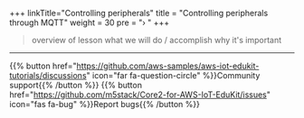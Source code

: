 +++
linkTitle="Controlling peripherals"
title = "Controlling peripherals through MQTT"
weight = 30
pre = "› "
+++


> overview of lesson
>  what we will do / accomplish
> why it's important


---
{{% button href="https://github.com/aws-samples/aws-iot-edukit-tutorials/discussions" icon="far fa-question-circle" %}}Community support{{% /button %}} {{% button href="https://github.com/m5stack/Core2-for-AWS-IoT-EduKit/issues" icon="fas fa-bug" %}}Report bugs{{% /button %}}